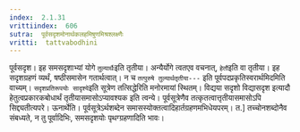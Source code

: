 ```yaml
---
index:  2.1.31
vrittiindex:  606
sutra:  पूर्वसदृशमोनार्थकलहमिषुणमिश्रश्लक्ष्णैः
vritti:  tattvabodhini 
---
```


पूर्वसदृश। इह समसदृशाभ्यां योगे `तुल्यार्थैः`इति तृतीया। अन्यैर्योगे त्वतएव वचनात्, `हेतौ`इति वा तृतीया। इह सदृशग्रहणं व्यर्थं, षष्ठीसमासेन गतार्थत्वात्। न च `तत्पुरुषे तुल्यार्थतृतीया---` इति पूर्वपदप्रकृतिस्वरार्थमिदमिति वाच्यम्। `सदृशप्रतिरूपयोः सादृश्ये`इति सूत्रेण तत्सिद्धेरिति मनोरमायां स्थितम्। विद्यया सदृशो विद्यासदृश इत्यादौ हेतुत्वप्रकारकबोधार्थं तृतीयासमासोऽप्यावश्यक इति त्वन्ये। पूर्वसूत्रेणैव तत्कृतत्वात्तृतीयासमासोऽपि सिद्द्यतीत्यपरे। ऊनार्थेति। पूर्वसूत्रेऽर्थशब्देन समासस्योक्तत्वादिहार्तग्रहणमभिधेयपरम्। त.] तच्चोनशब्दोनैव संबध्यते, न तु पूर्वादिभिः, समसदृशयोः पृथग्ग्रहणादिति भावः।

